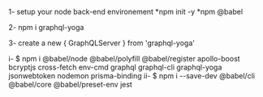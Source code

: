 1- setup your node back-end environement
*npm init -y
*npm @babel

2- npm i graphql-yoga

3- create a new { GraphQLServer } from 'graphql-yoga'

i- $ npm i @babel/node @babel/polyfill @babel/register apollo-boost bcryptjs cross-fetch env-cmd graphql graphql-cli graphql-yoga jsonwebtoken nodemon prisma-binding
ii- $ npm i --save-dev @babel/cli @babel/core @babel/preset-env jest
